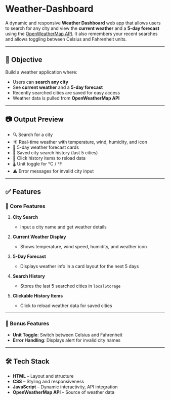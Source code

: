 # Weather-Dashboard


A dynamic and responsive **Weather Dashboard** web app that allows users to search for any city and view the **current weather** and a **5-day forecast** using the [OpenWeatherMap API](https://openweathermap.org/api). It also remembers your recent searches and allows toggling between Celsius and Fahrenheit units.

---

## 🎯 Objective

Build a weather application where:
- Users can **search any city**
- See **current weather** and a **5-day forecast**
- Recently searched cities are saved for easy access
- Weather data is pulled from **OpenWeatherMap API**

---

## 📷 Output Preview

- 🔍 Search for a city
- ☀️ Real-time weather with temperature, wind, humidity, and icon
- 📅 5-day weather forecast cards
- 📌 Saved city search history (last 5 cities)
- 🔁 Click history items to reload data
- 🌡️ Unit toggle for °C / °F
- ⚠️ Error messages for invalid city input

---

## ✅ Features

### 🔹 Core Features

1. **City Search**  
   - Input a city name and get weather details

2. **Current Weather Display**  
   - Shows temperature, wind speed, humidity, and weather icon

3. **5-Day Forecast**  
   - Displays weather info in a card layout for the next 5 days

4. **Search History**  
   - Stores the last 5 searched cities in `localStorage`

5. **Clickable History Items**  
   - Click to reload weather data for saved cities

---

### 🔸 Bonus Features

- **Unit Toggle**: Switch between Celsius and Fahrenheit
- **Error Handling**: Displays alert for invalid city names

---

## 🛠 Tech Stack

- **HTML** – Layout and structure
- **CSS** – Styling and responsiveness
- **JavaScript** – Dynamic interactivity, API integration
- **OpenWeatherMap API** – Source of weather data
